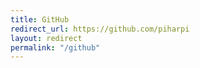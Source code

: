 ```yaml
---
title: GitHub
redirect_url: https://github.com/piharpi
layout: redirect
permalink: "/github"
---
```

